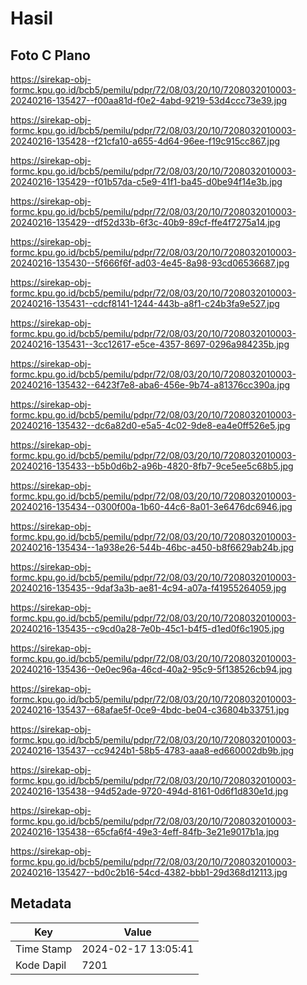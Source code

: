 # Hasil

## Foto C Plano

https://sirekap-obj-formc.kpu.go.id/bcb5/pemilu/pdpr/72/08/03/20/10/7208032010003-20240216-135427--f00aa81d-f0e2-4abd-9219-53d4ccc73e39.jpg

https://sirekap-obj-formc.kpu.go.id/bcb5/pemilu/pdpr/72/08/03/20/10/7208032010003-20240216-135428--f21cfa10-a655-4d64-96ee-f19c915cc867.jpg

https://sirekap-obj-formc.kpu.go.id/bcb5/pemilu/pdpr/72/08/03/20/10/7208032010003-20240216-135429--f01b57da-c5e9-41f1-ba45-d0be94f14e3b.jpg

https://sirekap-obj-formc.kpu.go.id/bcb5/pemilu/pdpr/72/08/03/20/10/7208032010003-20240216-135429--df52d33b-6f3c-40b9-89cf-ffe4f7275a14.jpg

https://sirekap-obj-formc.kpu.go.id/bcb5/pemilu/pdpr/72/08/03/20/10/7208032010003-20240216-135430--5f666f6f-ad03-4e45-8a98-93cd06536687.jpg

https://sirekap-obj-formc.kpu.go.id/bcb5/pemilu/pdpr/72/08/03/20/10/7208032010003-20240216-135431--cdcf8141-1244-443b-a8f1-c24b3fa9e527.jpg

https://sirekap-obj-formc.kpu.go.id/bcb5/pemilu/pdpr/72/08/03/20/10/7208032010003-20240216-135431--3cc12617-e5ce-4357-8697-0296a984235b.jpg

https://sirekap-obj-formc.kpu.go.id/bcb5/pemilu/pdpr/72/08/03/20/10/7208032010003-20240216-135432--6423f7e8-aba6-456e-9b74-a81376cc390a.jpg

https://sirekap-obj-formc.kpu.go.id/bcb5/pemilu/pdpr/72/08/03/20/10/7208032010003-20240216-135432--dc6a82d0-e5a5-4c02-9de8-ea4e0ff526e5.jpg

https://sirekap-obj-formc.kpu.go.id/bcb5/pemilu/pdpr/72/08/03/20/10/7208032010003-20240216-135433--b5b0d6b2-a96b-4820-8fb7-9ce5ee5c68b5.jpg

https://sirekap-obj-formc.kpu.go.id/bcb5/pemilu/pdpr/72/08/03/20/10/7208032010003-20240216-135434--0300f00a-1b60-44c6-8a01-3e6476dc6946.jpg

https://sirekap-obj-formc.kpu.go.id/bcb5/pemilu/pdpr/72/08/03/20/10/7208032010003-20240216-135434--1a938e26-544b-46bc-a450-b8f6629ab24b.jpg

https://sirekap-obj-formc.kpu.go.id/bcb5/pemilu/pdpr/72/08/03/20/10/7208032010003-20240216-135435--9daf3a3b-ae81-4c94-a07a-f41955264059.jpg

https://sirekap-obj-formc.kpu.go.id/bcb5/pemilu/pdpr/72/08/03/20/10/7208032010003-20240216-135435--c9cd0a28-7e0b-45c1-b4f5-d1ed0f6c1905.jpg

https://sirekap-obj-formc.kpu.go.id/bcb5/pemilu/pdpr/72/08/03/20/10/7208032010003-20240216-135436--0e0ec96a-46cd-40a2-95c9-5f138526cb94.jpg

https://sirekap-obj-formc.kpu.go.id/bcb5/pemilu/pdpr/72/08/03/20/10/7208032010003-20240216-135437--68afae5f-0ce9-4bdc-be04-c36804b33751.jpg

https://sirekap-obj-formc.kpu.go.id/bcb5/pemilu/pdpr/72/08/03/20/10/7208032010003-20240216-135437--cc9424b1-58b5-4783-aaa8-ed660002db9b.jpg

https://sirekap-obj-formc.kpu.go.id/bcb5/pemilu/pdpr/72/08/03/20/10/7208032010003-20240216-135438--94d52ade-9720-494d-8161-0d6f1d830e1d.jpg

https://sirekap-obj-formc.kpu.go.id/bcb5/pemilu/pdpr/72/08/03/20/10/7208032010003-20240216-135438--65cfa6f4-49e3-4eff-84fb-3e21e9017b1a.jpg

https://sirekap-obj-formc.kpu.go.id/bcb5/pemilu/pdpr/72/08/03/20/10/7208032010003-20240216-135427--bd0c2b16-54cd-4382-bbb1-29d368d12113.jpg


## Metadata

| Key        | Value               |
| ---------- | ------------------- |
| Time Stamp | 2024-02-17 13:05:41 |
| Kode Dapil | 7201                |



